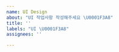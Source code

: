 ```yaml
---
name: UI Design
about: "UI 작업사항 작성해주세요 \U0001F3A8"
title: ''
labels: "UI \U0001F3A8"
assignees: ''

---
```



